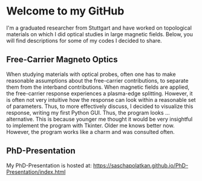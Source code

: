 # Welcome to my GitHub
I'm a graduated researcher from Stuttgart and have worked on topological materials on which I did optical studies in large magnetic fields. Below, you will find descriptions for some of my codes I decided to share.

## Free-Carrier Magneto Optics
When studying materials with optical probes, often one has to make reasonable assumptions about the free-carrier contributions, to separate them from the interband contributions. When magnetic fields are applied, the free-carrier response experiences a plasma-edge splitting. However, it is often not very intuitive how the response can look within a reasonable set of parameters. Thus, to more effectively discuss, I decided to visualize this response, writing my first Python GUI. Thus, the program looks ... alternative. This is because younger me thought it would be very insightful to implement the program with Tkinter. Older me knows better now. However, the program works like a charm and was consulted often.

## PhD-Presentation
My PhD-Presentation is hosted at: https://saschapolatkan.github.io/PhD-Presentation/index.html

<!--
**SaschaPolatkan/SaschaPolatkan** is a ✨ _special_ ✨ repository because its `README.md` (this file) appears on your GitHub profile.

Here are some ideas to get you started:

- 🔭 I’m currently working on ...
- 🌱 I’m currently learning ...
- 👯 I’m looking to collaborate on ...
- 🤔 I’m looking for help with ...
- 💬 Ask me about ...
- 📫 How to reach me: ...
- 😄 Pronouns: ...
- ⚡ Fun fact: ...
-->
